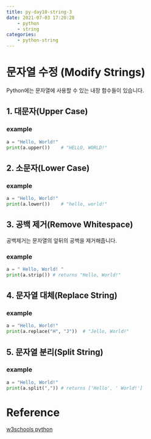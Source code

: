 ```yaml
---
title: py-day10-string-3
date: 2021-07-03 17:20:28
    - python 
    - string
categories: 
    - python-string
---
```


# 문자열 수정 (Modify Strings)
Python에는 문자열에 사용할 수 있는 내장 함수들이 있습니다.

## 1. 대문자(Upper Case)
### example
``` python
a = "Hello, World!"
print(a.upper())    # "HELLO, WORLD!"
```

## 2. 소문자(Lower Case)
### example
``` python
a = "Hello, World!"
print(a.lower())    # "hello, world!"
```

## 3. 공백 제거(Remove Whitespace)
공백제거는 문자열의 앞뒤의 공백을 제거해줍니다. 
### example
``` python
a = " Hello, World! "
print(a.strip()) # returns "Hello, World!"
```

## 4. 문자열 대체(Replace String)
### example
``` python
a = "Hello, World!"
print(a.replace("H", "J"))  # "Jello, World!"
```

## 5. 문자열 분리(Split String)
### example
``` python
a = "Hello, World!"
print(a.split(",")) # returns ['Hello', ' World!']
```

# Reference
[w3schools python](https://www.w3schools.com/python)